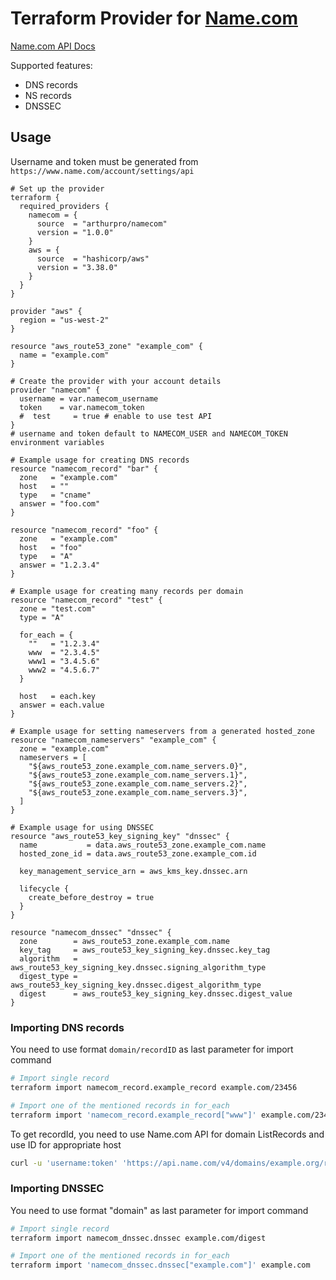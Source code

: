 # Terraform Provider for [Name.com](https://name.com)

[Name.com API Docs](https://www.name.com/api-docs)

Supported features:

- DNS records
- NS records
- DNSSEC

## Usage

Username and token must be generated from `https://www.name.com/account/settings/api`

```HCL
# Set up the provider
terraform {
  required_providers {
    namecom = {
      source  = "arthurpro/namecom"
      version = "1.0.0"
    }
    aws = {
      source  = "hashicorp/aws"
      version = "3.38.0"
    }
  }
}

provider "aws" {
  region = "us-west-2"
}

resource "aws_route53_zone" "example_com" {
  name = "example.com"
}

# Create the provider with your account details
provider "namecom" {
  username = var.namecom_username
  token    = var.namecom_token
  #  test     = true # enable to use test API
}
# username and token default to NAMECOM_USER and NAMECOM_TOKEN environment variables

# Example usage for creating DNS records
resource "namecom_record" "bar" {
  zone   = "example.com"
  host   = ""
  type   = "cname"
  answer = "foo.com"
}

resource "namecom_record" "foo" {
  zone   = "example.com"
  host   = "foo"
  type   = "A"
  answer = "1.2.3.4"
}

# Example usage for creating many records per domain
resource "namecom_record" "test" {
  zone = "test.com"
  type = "A"

  for_each = {
    ""   = "1.2.3.4"
    www  = "2.3.4.5"
    www1 = "3.4.5.6"
    www2 = "4.5.6.7"
  }

  host   = each.key
  answer = each.value
}

# Example usage for setting nameservers from a generated hosted_zone
resource "namecom_nameservers" "example_com" {
  zone = "example.com"
  nameservers = [
    "${aws_route53_zone.example_com.name_servers.0}",
    "${aws_route53_zone.example_com.name_servers.1}",
    "${aws_route53_zone.example_com.name_servers.2}",
    "${aws_route53_zone.example_com.name_servers.3}",
  ]
}

# Example usage for using DNSSEC
resource "aws_route53_key_signing_key" "dnssec" {
  name           = data.aws_route53_zone.example_com.name
  hosted_zone_id = data.aws_route53_zone.example_com.id

  key_management_service_arn = aws_kms_key.dnssec.arn

  lifecycle {
    create_before_destroy = true
  }
}

resource "namecom_dnssec" "dnssec" {
  zone        = aws_route53_zone.example_com.name
  key_tag     = aws_route53_key_signing_key.dnssec.key_tag
  algorithm   = aws_route53_key_signing_key.dnssec.signing_algorithm_type
  digest_type = aws_route53_key_signing_key.dnssec.digest_algorithm_type
  digest      = aws_route53_key_signing_key.dnssec.digest_value
}
```

### Importing DNS records

You need to use format `domain/recordID` as last parameter for import command

```bash
# Import single record
terraform import namecom_record.example_record example.com/23456

# Import one of the mentioned records in for_each
terraform import 'namecom_record.example_record["www"]' example.com/23456
```

To get recordId, you need to use Name.com API for domain ListRecords and use ID for appropriate host

```bash
curl -u 'username:token' 'https://api.name.com/v4/domains/example.org/records'
```

### Importing DNSSEC

You need to use format "domain" as last parameter for import command

```bash
# Import single record
terraform import namecom_dnssec.dnssec example.com/digest

# Import one of the mentioned records in for_each
terraform import 'namecom_dnssec.dnssec["example.com"]' example.com
```
